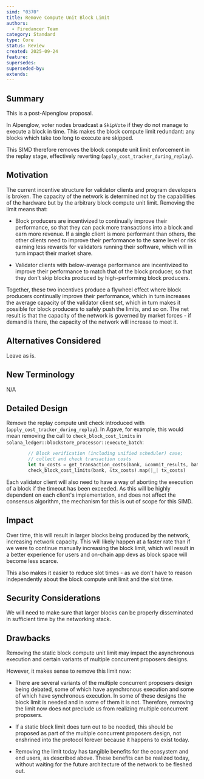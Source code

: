 ```yaml
---
simd: "0370"
title: Remove Compute Unit Block Limit
authors:
  - Firedancer Team
category: Standard
type: Core
status: Review
created: 2025-09-24
feature:
supersedes:
superseded-by:
extends:
---
```


## Summary

This is a post-Alpenglow proposal.

In Alpenglow, voter nodes broadcast a `SkipVote` if they do not manage to
execute a block in time. This makes the block compute limit redundant:
any blocks which take too long to execute are skipped.

This SIMD therefore removes the block compute unit limit enforcement
in the replay stage, effectively reverting (`apply_cost_tracker_during_replay`).

## Motivation

The current incentive structure for validator clients and program
developers is broken. The capacity of the network is determined not
by the capabilities of the hardware but by the arbitrary block compute
unit limit. Removing the limit means that:

- Block producers are incentivized to continually improve their
  performance, so that they can pack more transactions into a block
  and earn more revenue. If a single client is more performant than
  others, the other clients need to improve their performance to the
  same level or risk earning less rewards for validators running their
  software, which will in turn impact their market share.

- Validator clients with below-average performance are incentivized to
  improve their performance to match that of the block producer, so
  that they don't skip blocks produced by high-performing block producers.

Together, these two incentives produce a flywheel effect where
block producers continually improve their performance, which in turn
increases the average capacity of the validator client set, which in
turn makes it possible for block producers to safely push the limits,
and so on. The net result is that the capacity of the network is
governed by market forces - if demand is there, the capacity of the
network will increase to meet it.

## Alternatives Considered

Leave as is.

## New Terminology

N/A

## Detailed Design

Remove the replay compute unit check introduced with (`apply_cost_tracker_during_replay`).
In Agave, for example, this would mean removing the call to `check_block_cost_limits`
in `solana_ledger::blockstore_processor::execute_batch`:

```rust
        // Block verification (including unified scheduler) case;
        // collect and check transaction costs
        let tx_costs = get_transaction_costs(bank, &commit_results, batch.sanitized_transactions());
        check_block_cost_limits(bank, &tx_costs).map(|_| tx_costs)
```

Each validator client will also need to have a way of aborting the execution of
a block if the timeout has been exceeded. As this will be highly dependent on
each client's implementation, and does not affect the consensus algorithm,
the mechanism for this is out of scope for this SIMD.

## Impact

Over time, this will result in larger blocks being produced by the network,
increasing network capacity. This will likely happen at a faster rate than
if we were to continue manually increasing the block limit, which will result
in a better experience for users and on-chain app devs as block space will
become less scarce.

This also makes it easier to reduce slot times - as we don't have to reason
independently about the block compute unit limit and the slot time.

## Security Considerations

We will need to make sure that larger blocks can be properly disseminated
in sufficient time by the networking stack.

## Drawbacks

Removing the static block compute unit limit may impact the asynchronous execution
and certain variants of multiple concurrent proposers designs.

However, it makes sense to remove this limit now:

- There are several variants of the multiple concurrent proposers design being
  debated, some of which have asynchronous execution and some of which have
  synchronous execution. In some of these designs the block limit is needed
  and in some of them it is not. Therefore, removing the limit now does not
  preclude us from realizing multiple concurrent proposers.

- If a static block limit does turn out to be needed, this
  should be proposed as part of the multiple concurrent proposers design,
  not enshrined into the protocol forever because it happens to exist today.

- Removing the limit today has tangible benefits for the ecosystem and end
  users, as described above. These benefits can be realized today, without
  waiting for the future architecture of the network to be fleshed out.

